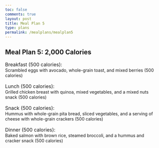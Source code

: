 ```yaml
---
toc: false
comments: true
layout: post
title: Meal Plan 5
type: plans
permalink: /mealplans/mealplan5
---
```


## Meal Plan 5: 2,000 Calories
<span style="font-size: 16px;">Breakfast (500 calories):</span>
<br>
Scrambled eggs with avocado, whole-grain toast, and mixed berries (500 calories)
<br>
<br>
<span style="font-size: 16px;">Lunch (500 calories):</span>
<br>
Grilled chicken breast with quinoa, mixed vegetables, and a mixed nuts snack (500 calories)
<br>
<br>
<span style="font-size: 16px;">Snack (500 calories):</span>
<br>
Hummus with whole-grain pita bread, sliced vegetables, and a serving of cheese with whole-grain crackers (500 calories)
<br>
<br>
<span style="font-size: 16px;">Dinner (500 calories):</span>
<br>
Baked salmon with brown rice, steamed broccoli, and a hummus and cracker snack (500 calories)